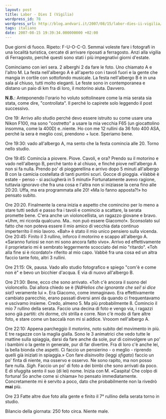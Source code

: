 ```yaml
---
layout: post
title: Labor - Dies I (Vigilia)
wordpress_id: 78
wordpress_url: http://blog.andvari.it/2007/08/15/labor-dies-ii-vigilia/
tags: italiano
date: 2007-08-15 19:39:34.000000000 +02:00
---
```

Due giorni di fuoco. Ripeto: F-U-O-C-O. Semmai voleste fare i fotografi in una località turistica, cercate di arrivare riposati a ferragosto. Anzi alla vigilia di Ferragosto, perché questi sono stati i più impegnativi giorni d'estate.

Cominciamo con ieri sera. 2 alberghi 2 da fare le foto. Uno chiamato A e l'altro M. La festa nell'albergo A è all'aperto con i tavoli fuori e la gente che mangia in cortile con sottofondo musicale. La festa nell'albergo B è in una sala al chiuso, tutti molto eleganti. Le feste sono in contemporanea e distano un paio di km fra di loro, il motorino aiuta. Davvero.

<strong>N.B.</strong>: Anteponendo l'orario ho voluto sottolineare come la mia serata sia stata, come dire, "controllata". Il perché lo capirete solo leggendo il post successivo.
<!--more-->

Ore 19: Arrivo allo studio perché devo essere istruito su come usare una Nikon F100, ma sono "costretto" a usare la mia vecchia F65 (un giocattolino insomma, come la 400D) e..niente. Ho con me 12 rullini da 36 foto 400 ASA, perché la sera è meglio così, prendono + luce. Speriamo bene.

Ore 19:30: vado all'albergo A, ma sento che la festa comincia alle 20. Torno nello studio.

Ore 19:45: Comincia a piovere. Piove. Cavoli, e ora? Prendo su il motorino e vado nell'albergo B, perché tanto è al chiuso, e finché piove nell'albergo A non si fa nulla. Prendo  po' di pioggerellina e arrivo dopo 5 minuti all'albergo B con la camicia costellata di tanti puntini scuri. Gocce di pioggia. «Vabbè è estate - penso - si asciugherà in 5 minuti» Fortunatamente avevo ragione, tuttavia ignoravo che fra una cosa e l'altra non si iniziasse la cena fino alle 20:20. Uffa, ma era programmata alle 20! «Ma lo fanno apposta?!» ho pensato subito.

Ore 20:20. Finalmente la cena inizia e aspetto che comincino per lo meno a stare tutti seduti e passo fra i tavoli e comincio a scattare, la serata promette bene. C'era anche un violoncellista, un ragazzo giovane e bravo. «Uhm, mi ricorda qualcuno. Ma.. non può essere Giacomo!». Sconsolato sul fatto che non poteva essere il mio amico di vecchia data continuo imperterrito il mio lavoro. «Bah» è stato il mio unico pensiero sulla vicenda.
Ore 20:45: Finito il 3 rullino, inforco il motorino e scappo all'albergo A. «Saranno furiosi se non mi sono ancora fatto vivo». Arrivo ed effettivamente il proprietario mi è sembrato leggermente scocciato del mio "ritardo". «Toh alla fine si è ricordato!»  riferito al mio capo. Vabbè fra una cosa ed un altra faccio tante foto, altri 3 rullini.

Ore 21:15: Ok, pausa. Vado allo studio fotografico e spiego "com'è e come non è" e bevo un bicchier d'acqua. E via di nuovo all'albergo B.

Ore 21:30: Bene, ecco che sono arrivato. «Toh c'è ancora il suono del violoncello. Dai allora chiedo se è (<em>NdHelios che ignorante che sei! si dice sia!) </em>veramente lui ». Era Giacomo, come immaginavo. Era effettivamente cambiato parecchio, erano passati diversi anni da quando ci frequentavamo e uscivamo insieme. Credo, almeno 5. Ma più probabilmente 8. Comincio il mio 7 rullino della serata. Faccio una decina di foto e vengo via, i ragazzi sono già partiti: chi dorme, chi strilla e corre. Non c'è modo di fare altre foto, e stare come un baccalà non mi si addice. Vrooom nell'albergo A.

Ore 22:10: Appena parcheggio il <em>motorins</em>, noto subito del movimento in più. E tre ragazze con la maglia gialla. Sono le 3 animatrici che vedo tutte le mattine sulla spiaggia, darsi da fare anche da sole, pur di coinvolgere un po' i bambini o la gente in generale, pur di far divertire. Fra di loro c'è anche lei, la bella bionda che aspetti. Ci faccio un pensierino - o meglio - riprendo quelli già iniziati in spiaggia.» Con fare <em>disinvolto </em>(leggi <em>sfigato</em>) faccio un po' finta di niente, ma osservo e osservo. Ne sono rapito, ma non posso fare nulla. <em>Sigh. </em>Faccio un po' di foto a dei bimbi che sono arrivati da poco. E di sfuggita sento il suo (di lei) nome. Inizia con M. «Caspita! Che colpo di fortuna! So anche come si chiama» ho pensato immediatamente. Concretamente mi è servito a poco, dato che probabilmente non la rivedrò <strong>mai</strong> più.

Ore 23 Fatte altre due foto alla gente e finito il 7° rullino della serata torno in studio.

Bilancio della giornata: 250 foto circa. Niente male.
